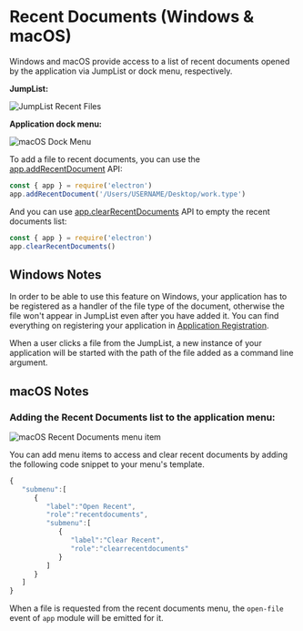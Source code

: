 # Recent Documents (Windows & macOS)

Windows and macOS provide access to a list of recent documents opened by
the application via JumpList or dock menu, respectively.

__JumpList:__

![JumpList Recent Files][jumplist-image]

__Application dock menu:__

![macOS Dock Menu][dock-menu-image]

To add a file to recent documents, you can use the
[app.addRecentDocument][addrecentdocument] API:

```javascript
const { app } = require('electron')
app.addRecentDocument('/Users/USERNAME/Desktop/work.type')
```

And you can use [app.clearRecentDocuments][clearrecentdocuments] API to empty
the recent documents list:

```javascript
const { app } = require('electron')
app.clearRecentDocuments()
```

## Windows Notes

In order to be able to use this feature on Windows, your application has to be
registered as a handler of the file type of the document, otherwise the file
won't appear in JumpList even after you have added it. You can find everything
on registering your application in [Application Registration][app-registration].

When a user clicks a file from the JumpList, a new instance of your application
will be started with the path of the file added as a command line argument.

## macOS Notes

### Adding the Recent Documents list to the application menu:

![macOS Recent Documents menu item][menu-item-image]

You can add menu items to access and clear recent documents by adding the following code snippet to your menu's template.

```javascript
{
   "submenu":[
      {
         "label":"Open Recent",
         "role":"recentdocuments",
         "submenu":[
            {
               "label":"Clear Recent",
               "role":"clearrecentdocuments"
            }
         ]
      }
   ]
}
```

When a file is requested from the recent documents menu, the `open-file` event
of `app` module will be emitted for it.

[jumplist-image]: https://cloud.githubusercontent.com/assets/2289/23446924/11a27b98-fdfc-11e6-8485-cc3b1e86b80a.png
[dock-menu-image]: https://cloud.githubusercontent.com/assets/639601/5069610/2aa80758-6e97-11e4-8cfb-c1a414a10774.png
[addrecentdocument]: ../api/app.md#appaddrecentdocumentpath-macos-windows
[clearrecentdocuments]: ../api/app.md#appclearrecentdocuments-macos-windows
[app-registration]: https://msdn.microsoft.com/en-us/library/cc144104(VS.85).aspx
[menu-item-image]: https://user-images.githubusercontent.com/3168941/33003655-ea601c3a-cd70-11e7-97fa-7c062149cfb1.png

